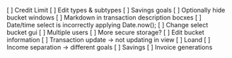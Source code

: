 [ ] Credit Limit
[ ] Edit types & subtypes
[ ] Savings goals
[ ] Optionally hide bucket windows
[ ] Markdown in transaction description bocxes
[ ] Date/time select is incorrectly applying Date.now();
[ ] Change select bucket gui
[ ] Multiple users
[ ] More secure storage?
[ ] Edit bucket information
[ ] Transaction update -> not updating in view
[ ] Loand
[ ] Income separation -> different goals
[ ] Savings
[ ] Invoice generations

